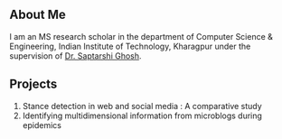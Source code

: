 ## About Me
I am an MS research scholar in the department of Computer Science & Engineering, Indian Institute of Technology, Kharagpur under the supervision of [Dr. Saptarshi Ghosh](https://sites.google.com/site/saptarshighosh/). 

## Projects
1. Stance detection in web and social media : A comparative study
2. Identifying multidimensional information from microblogs during epidemics
